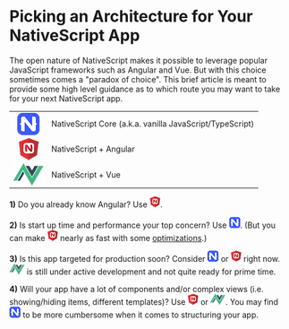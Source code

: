 # Picking an Architecture for Your NativeScript App

The open nature of NativeScript makes it possible to leverage popular JavaScript frameworks such as Angular and Vue. But with this choice sometimes comes a "paradox of choice". This brief article is meant to provide some high level guidance as to which route you may want to take for your next NativeScript app.

<table>
<tr>
<td align="center"><img style="vertical-align:middle" src="core.png" alt="nativescript core logo" /></td>
<td>NativeScript Core (a.k.a. vanilla JavaScript/TypeScript)</td>
</tr>
<tr>
<td align="center"><img style="vertical-align:middle" src="angular.png" /></td>
<td>NativeScript + Angular</td>
</tr>
<tr>
<td align="center"><img style="vertical-align:middle" src="vue.png" /></td>
<td>NativeScript + Vue</td>
</tr>
</table>

**1)** Do you already know Angular? Use ![angular](angular-small.png).

**2)** Is start up time and performance your top concern? Use ![nativescript core](core-small.png). (But you can make ![angular](angular-small.png) nearly as fast with some [optimizations](https://docs.nativescript.org/best-practices/startup-times).)

**3)** Is this app targeted for production soon? Consider ![nativescript core](core-small.png) or ![angular](angular-small.png) right now. ![vue](vue-small.png) is still under active development and not quite ready for prime time.

**4)** Will your app have a lot of components and/or complex views (i.e. showing/hiding items, different templates)? Use ![angular](angular-small.png) or ![vue](vue-small.png). You may find ![nativescript core](core-small.png) to be more cumbersome when it comes to structuring your app.